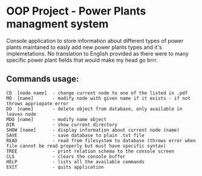 # OOP Project - Power Plants managment system

Console application to store information about different types of power plants maintaned to easly add new power plants types and it's implemetations. 
No translation to English provided as there were to many specific power plant fields that would make my head go brrr. 

## Commands usage:

``` 
CD  [node name]  - change current node to one of the listed in .pdf
MO  [name]       - modify node with given name if it exists - if not throws appriopate error
DO  [name]       - delete object from database, only available in leaves node
MDO [name]       - modify name object
DIR              - show current directory
SHOW [name]      - display information about current node (name)
SAVE             - save database to plain .txt file
READ             - read from filesystem to database (throws error when file cannot be read properly but must have specific syntax)
TREE             - print relation schema to the console screen
CLS              - clears the console buffer
HELP             - lists all the available commands
EXIT             - quits application
```
